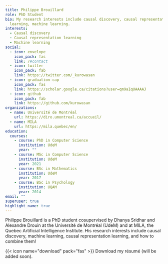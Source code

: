 ```yaml
---
title: Philippe Brouillard
role: PhD Student
bio: My research interests include causal discovery, causal representation
  learning, machine learning.
interests:
  - Causal discovery
  - Causal representation learning
  - Machine learning
social:
  - icon: envelope
    icon_pack: fas
    link: /#contact
  - icon: twitter
    icon_pack: fab
    link: https://twitter.com/_kurowasan
  - icon: graduation-cap
    icon_pack: fas
    link: https://scholar.google.ca/citations?user=qm9aIqUAAAAJ
  - icon: github
    icon_pack: fab
    link: https://github.com/kurowasan
organizations:
  - name: Université de Montréal
    url: https://diro.umontreal.ca/accueil/
  - name: MILA
    url: https://mila.quebec/en/
education:
  courses:
    - course: PhD in Computer Science
      institution: UdeM
      year: ""
    - course: MSc in Computer Science
      institution: UdeM
      year: 2021
    - course: BSc in Mathematics
      institution: UdeM
      year: 2017
    - course: BSc in Psychology
      institution: UQAM
      year: 2014
email: ""
superuser: true
highlight_name: true
---
```

Philippe Brouillard is a PhD student cosupervised by Dhanya Sridhar and Alexandre Drouin at the Université de Montréal (UdeM) and at MILA, the Quebec Artificial Intelligence Institute. His research interests include causal discovery, machine learning, causal representation learning, and how to combine them! 

{{< icon name="download" pack="fas" >}} Download my résumé (will be added soon).